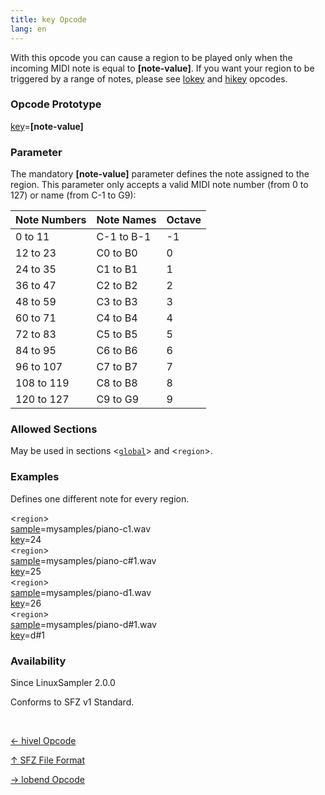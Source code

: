 ```yaml
---
title: key Opcode
lang: en
---
```

With this opcode you can cause a region to be played only when the incoming MIDI
note is equal to **[note-value]**. If you want your region to be triggered by a
range of notes, please see [lokey](lokey) and [hikey](hikey) opcodes.

### Opcode Prototype

[key](key)=**[note-value]**

### Parameter

The mandatory **[note-value]** parameter defines the note assigned to the region.
This parameter only accepts a valid MIDI note number (from 0 to 127) or name
(from C-1 to G9):

| Note Numbers | Note Names | Octave
| ------------ | ---------- | ------
| 0 to 11      | C-1 to B-1 | -1
| 12 to 23     | C0 to B0   | 0
| 24 to 35     | C1 to B1   | 1
| 36 to 47     | C2 to B2   | 2
| 48 to 59     | C3 to B3   | 3
| 60 to 71     | C4 to B4   | 4
| 72 to 83     | C5 to B5   | 5
| 84 to 95     | C6 to B6   | 6
| 96 to 107    | C7 to B7   | 7
| 108 to 119   | C8 to B8   | 8
| 120 to 127   | C9 to G9   | 9

### Allowed Sections

May be used in sections <[`global`](../section/global)> and <`region`>.

### Examples

Defines one different note for every region.

<`region`><br>
[sample](sample)=mysamples/piano-c1.wav<br>
[key](key)=24<br>
<`region`><br>
[sample](sample)=mysamples/piano-c#1.wav<br>
[key](key)=25<br>
<`region`><br>
[sample](sample)=mysamples/piano-d1.wav<br>
[key](key)=26<br>
<`region`><br>
[sample](sample)=mysamples/piano-d#1.wav<br>
[key](key)=d#1<br>

### Availability

Since LinuxSampler 2.0.0

Conforms to SFZ v1 Standard.

<br>
<link rel="stylesheet" href="/linuxsampler/style.css">
<div>
    <div id="r" class="child-div"><p><a href="hivel">← hivel Opcode</a></p></div>
    <div id="c" class="child-div"><p><a href="..">↑ SFZ File Format</a></p></div>
    <div id="l" class="child-div"><p><a href="lobend">→ lobend Opcode</a></p></div>
</div>
